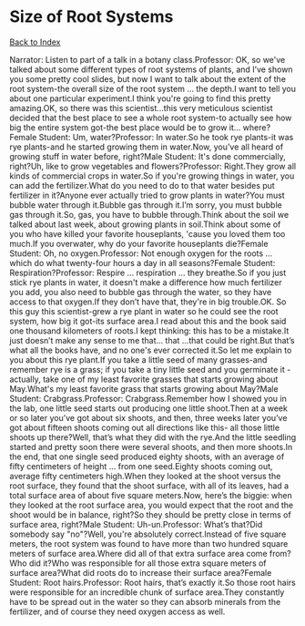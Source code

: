 # Size of Root Systems
[Back to Index](https://github.com/windows10010/tpoExtractor/blog/master/README.md)

Narrator: Listen to part of a talk in a botany class.Professor: OK, so we've talked about some different types of root systems of plants, and I’ve shown you some pretty cool slides, but now I want to talk about the extent of the root system-the overall size of the root system ... the depth.I want to tell you about one particular experiment.I think you're going to find this pretty amazing.OK, so there was this scientist...this very meticulous scientist decided that the best place to see a whole root system-to actually see how big the entire system got-the best place would be to grow it... where?Female Student: Um, water?Professor: In water.So he took rye plants-it was rye plants-and he started growing them in water.Now, you’ve all heard of growing stuff in water before, right?Male Student: It's done commercially, right?Uh, like to grow vegetables and flowers?Professor: Right.They grow all kinds of commercial crops in water.So if you're growing things in water, you can add the fertilizer.What do you need to do to that water besides put fertilizer in it?Anyone ever actually tried to grow plants in water?You must bubble water through it.Bubble gas through it.I’m sorry, you must bubble gas through it.So, gas, you have to bubble through.Think about the soil we talked about last week, about growing plants in soil.Think about some of you who have killed your favorite houseplants, 'cause you loved them too much.If you overwater, why do your favorite houseplants die?Female Student: Oh, no oxygen.Professor: Not enough oxygen for the roots ... which do what twenty-four hours a day in all seasons?Female Student: Respiration?Professor: Respire ... respiration ... they breathe.So if you just stick rye plants in water, it doesn't make a difference how much fertilizer you add, you also need to bubble gas through the water, so they have access to that oxygen.If they don’t have that, they're in big trouble.OK. So this guy this scientist-grew a rye plant in water so he could see the root system, how big it got-its surface area.I read about this and the book said one thousand kilometers of roots.I kept thinking: this has to be a mistake.It just doesn’t make any sense to me that... that …that could be right.But that’s what all the books have, and no one's ever corrected it.So let me explain to you about this rye plant.If you take a little seed of many grasses-and remember rye is a grass; if you take a tiny little seed and you germinate it - actually, take one of my least favorite grasses that starts growing about May.What's my least favorite grass that starts growing about May?Male Student: Crabgrass.Professor: Crabgrass.Remember how I showed you in the lab, one little seed starts out producing one little shoot.Then at a week or so later you’ve got about six shoots, and then, three weeks later you’ve got about fifteen shoots coming out all directions like this- all those little shoots up there?Well, that’s what they did with the rye.And the little seedling started and pretty soon there were several shoots, and then more shoots.In the end, that one single seed produced eighty shoots, with an average of fifty centimeters of height ... from one seed.Eighty shoots coming out, average fifty centimeters high.When they looked at the shoot versus the root surface, they found that the shoot surface, with all of its leaves, had a total surface area of about five square meters.Now, here’s the biggie: when they looked at the root surface area, you would expect that the root and the shoot would be in balance, right?So they should be pretty close in terms of surface area, right?Male Student: Uh-un.Professor: What’s that?Did somebody say "no"?Well, you're absolutely correct.Instead of five square meters, the root system was found to have more than two hundred square meters of surface area.Where did all of that extra surface area come from?Who did it?Who was responsible for all those extra square meters of surface area?What did roots do to increase their surface area?Female Student: Root hairs.Professor: Root hairs, that’s exactly it.So those root hairs were responsible for an incredible chunk of surface area.They constantly have to be spread out in the water so they can absorb minerals from the fertilizer, and of course they need oxygen access as well.